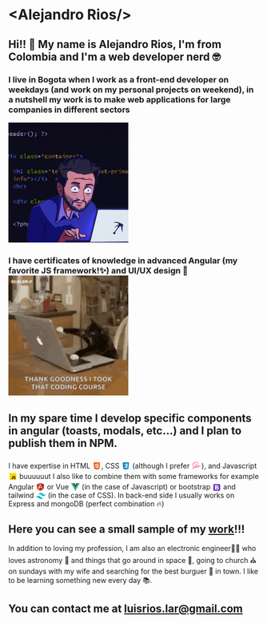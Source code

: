 # &lt;Alejandro Rios/&gt;

## Hi!! 👋 My name is Alejandro Rios, I'm from Colombia and I'm a web developer nerd 🤓

<h3>I live in Bogota when I work as a front-end developer on weekdays (and work on my personal projects on weekend), in a nutshell my work is to make web applications for large companies in different sectors</h3>

<img src="assets/developer.gif" alt="me, developing" style="width: 15rem">

<h3>I have certificates of knowledge in advanced Angular (my favorite JS framework!✨) and UI/UX design 🎨
<br>

<img src="assets/cat.gif" alt="I haven't cats, but..." style="width: 15rem">

<h2>In my spare time I develop specific components in angular (toasts, modals, etc...) and I plan to publish them in NPM.</h2>

<p>
I have expertise in HTML <img src="assets/icons/html.svg" style="height: 18px; position: relative; bottom: -4px"></img>, CSS <img src="assets/icons/css.svg" style="height: 18px; position: relative; bottom: -4px"></img> (although I prefer  <img src="assets/icons/sass.svg" style="height: 20px; position: relative; bottom: -4px"></img>), and Javascript <img src="assets/icons/js.svg" style="height: 18px; position: relative; bottom: -4px"></img> buuuuuut I also like to combine them with some frameworks for example Angular <img src="assets/icons/angular.svg" style="height: 18px; position: relative; bottom: -4px"></img> or Vue <img src="assets/icons/vue.png" style="height: 18px; position: relative; bottom: -4px"></img> (in the case of Javascript) or bootstrap <img src="assets/icons/bootstrap.svg" style="height: 18px; position: relative; bottom: -5px"></img> and tailwind <img src="assets/icons/tailwind.svg" style="height: 12px; position: relative; bottom: -2px"> (in the case of CSS). In back-end side I usually works on Express and mongoDB (perfect combination 🔥)
</p>

<h2>Here you can see a small sample of my <a href="https://covid-line-chart.herokuapp.com/" target="_blank">work</a>!!!</h2>
<p>
In addition to loving my profession, I am also an electronic engineer👨‍🔧 who loves astronomy 🔭 and things that go around in space 🚀, going to church ⛪ on sundays with my wife and searching for the best burguer 🍔 in town. I like to be learning something new every day 📚.
</p>

<h2>You can contact me at <a href="https://luisrios.lar@gmail.com" target="_blank">luisrios.lar@gmail.com</a></h2>